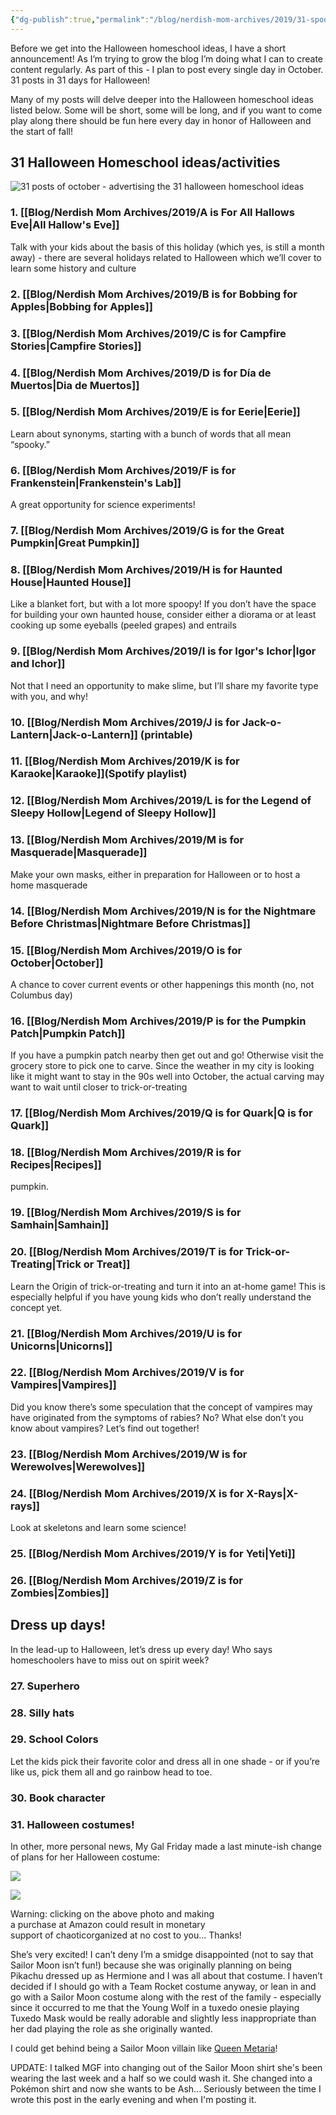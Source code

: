 ```yaml
---
{"dg-publish":true,"permalink":"/blog/nerdish-mom-archives/2019/31-spooky-and-fun-halloween-homeschool-ideas/","title":"31 Spooky and Fun Halloween Homeschool Ideas Roundup","tags":["halloween","list"],"noteIcon":"","created":"","updated":""}
---
```



Before we get into the Halloween homeschool ideas, I have a short announcement! As I’m trying to grow the blog I’m doing what I can to create content regularly. As part of this - I plan to post every single day in October. 31 posts in 31 days for Halloween!

Many of my posts will delve deeper into the Halloween homeschool ideas listed below. Some will be short, some will be long, and if you want to come play along there should be fun here every day in honor of Halloween and the start of fall!

## 31 Halloween Homeschool ideas/activities 

![31 posts of october - advertising the 31 halloween homeschool ideas](/img/user/Assets/Attachments/Copy-of-31-posts-of-October.png)

### 1. [[Blog/Nerdish Mom Archives/2019/A is For All Hallows Eve\|All Hallow's Eve]]

Talk with your kids about the basis of this holiday (which yes, is still a month away) - there are several holidays related to Halloween which we’ll cover to learn some history and culture

### 2. [[Blog/Nerdish Mom Archives/2019/B is for Bobbing for Apples\|Bobbing for Apples]]

### 3. [[Blog/Nerdish Mom Archives/2019/C is for Campfire Stories\|Campfire Stories]]

### 4. [[Blog/Nerdish Mom Archives/2019/D is for Día de Muertos\|Dia de Muertos]]

### 5. [[Blog/Nerdish Mom Archives/2019/E is for Eerie\|Eerie]]

Learn about synonyms, starting with a bunch of words that all mean “spooky.”

### 6. [[Blog/Nerdish Mom Archives/2019/F is for Frankenstein\|Frankenstein's Lab]]

A great opportunity for science experiments!

### 7. [[Blog/Nerdish Mom Archives/2019/G is for the Great Pumpkin\|Great Pumpkin]]

### 8. [[Blog/Nerdish Mom Archives/2019/H is for Haunted House\|Haunted House]]

Like a blanket fort, but with a lot more spoopy! If you don’t have the space for building your own haunted house, consider either a diorama or at least cooking up some eyeballs (peeled grapes) and entrails 

### 9. [[Blog/Nerdish Mom Archives/2019/I is for Igor's Ichor\|Igor and Ichor]]

Not that I need an opportunity to make slime, but I’ll share my favorite type with you, and why!

### 10. [[Blog/Nerdish Mom Archives/2019/J is for Jack-o-Lantern\|Jack-o-Lantern]] (printable)

### 11. [[Blog/Nerdish Mom Archives/2019/K is for Karaoke\|Karaoke]](Spotify playlist) 

### 12. [[Blog/Nerdish Mom Archives/2019/L is for the Legend of Sleepy Hollow\|Legend of Sleepy Hollow]]

### 13. [[Blog/Nerdish Mom Archives/2019/M is for Masquerade\|Masquerade]]

Make your own masks, either in preparation for Halloween or to host a home masquerade

### 14. [[Blog/Nerdish Mom Archives/2019/N is for the Nightmare Before Christmas\|Nightmare Before Christmas]]

### 15. [[Blog/Nerdish Mom Archives/2019/O is for October\|October]]

A chance to cover current events or other happenings this month (no, not Columbus day)

### 16. [[Blog/Nerdish Mom Archives/2019/P is for the Pumpkin Patch\|Pumpkin Patch]]

If you have a pumpkin patch nearby then get out and go! Otherwise visit the grocery store to pick one to carve. Since the weather in my city is looking like it might want to stay in the 90s well into October, the actual carving may want to wait until closer to trick-or-treating

### 17. [[Blog/Nerdish Mom Archives/2019/Q is for Quark\|Q is for Quark]]

### 18. [[Blog/Nerdish Mom Archives/2019/R is for Recipes\|Recipes]]

pumpkin.

### 19. [[Blog/Nerdish Mom Archives/2019/S is for Samhain\|Samhain]]

### 20. [[Blog/Nerdish Mom Archives/2019/T is for Trick-or-Treating\|Trick or Treat]]

Learn the Origin of trick-or-treating and turn it into an at-home game! This is especially helpful if you have young kids who don’t really understand the concept yet.  

### 21. [[Blog/Nerdish Mom Archives/2019/U is for Unicorns\|Unicorns]]

### 22. [[Blog/Nerdish Mom Archives/2019/V is for Vampires\|Vampires]]

Did you know there’s some speculation that the concept of vampires may have originated from the symptoms of rabies? No? What else don’t you know about vampires? Let’s find out together!

### 23. [[Blog/Nerdish Mom Archives/2019/W is for Werewolves\|Werewolves]]

### 24. [[Blog/Nerdish Mom Archives/2019/X is for X-Rays\|X-rays]]

Look at skeletons and learn some science!

### 25. [[Blog/Nerdish Mom Archives/2019/Y is for Yeti\|Yeti]]

### 26. [[Blog/Nerdish Mom Archives/2019/Z is for Zombies\|Zombies]]

## Dress up days!

In the lead-up to Halloween, let’s dress up every day! Who says homeschoolers have to miss out on spirit week?

### 27. Superhero

### 28. Silly hats

### 29. School Colors

Let the kids pick their favorite color and dress all in one shade - or if you’re like us, pick them all and go rainbow head to toe.

### 30. Book character

### 31. Halloween costumes!

In other, more personal news, My Gal Friday made a last minute-ish change of plans for her Halloween costume:

[![](//ws-na.amazon-adsystem.com/widgets/q?_encoding=UTF8&MarketPlace=US&ASIN=B07H9V3GZX&ServiceVersion=20070822&ID=AsinImage&WS=1&Format=_SL160_&tag=chaoticorganized-20)](https://www.amazon.com/gp/offer-listing/B07H9V3GZX/ref=as_li_tl?ie=UTF8&camp=1789&creative=9325&creativeASIN=B07H9V3GZX&linkCode=as2&tag=chaoticorganized-20&linkId=4d6fbd545343a9d809af07cb9593c557)

![](//ir-na.amazon-adsystem.com/e/ir?t=chaoticorganized-20&l=am2&o=1&a=B07H9V3GZX)

Warning: clicking on the above photo and making  
a purchase at Amazon could result in monetary  
support of chaoticorganized at no cost to you... Thanks!

She’s very excited! I can’t deny I’m a smidge disappointed (not to say that Sailor Moon isn’t fun!) because she was originally planning on being Pikachu dressed up as Hermione and I was all about that costume. I haven’t decided if I should go with a Team Rocket costume anyway, or lean in and go with a Sailor Moon costume along with the rest of the family - especially since it occurred to me that the Young Wolf in a tuxedo onesie playing Tuxedo Mask would be really adorable and slightly less inappropriate than her dad playing the role as she originally wanted. 

I could get behind being a Sailor Moon villain like [Queen Metaria](https://sailormoon.fandom.com/wiki/Queen_Metalia_(manga))!  
  
UPDATE: I talked MGF into changing out of the Sailor Moon shirt she's been wearing the last week and a half so we could wash it. She changed into a Pokémon shirt and now she wants to be Ash... Seriously between the time I wrote this post in the early evening and when I'm posting it.

